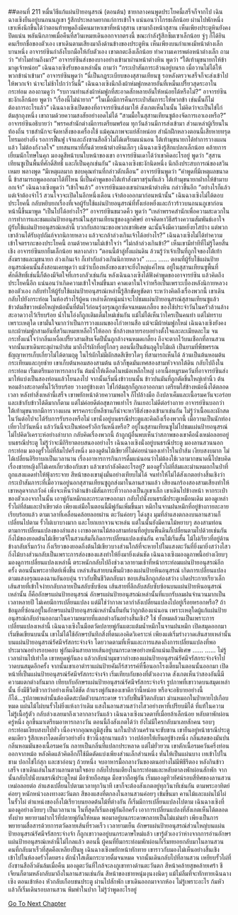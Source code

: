 ##ตอนที่ 211 หมื่นวิธีแก้แผ่นป้ายอนุสรณ์ (ตอนต้น)
ชายกลางคนพูดประโยคนี้เสร็จก็จากไป เฉินฉางเซิงยืนอยู่บนถนนภูเขา รู้สึกประหลาดยากแก่การเข้าใจ แน่นอนว่าโกรธเล็กน้อย ผ่านไปพักหนึ่ง เขาเพิ่งนึกขึ้นได้ว่าตอนท้ายพูดถึงมีคนมาหาเขาที่หน้าสุสาน เขามาถึงหน้าสุสาน เห็นเพียงประตูหินยังคงปิดแน่น พลันนึกภาพเมื่อคืนที่สวินเหมยเดินออกจากตรงนี้ ขณะกำลังรู้สึกซึมเซาเล็กน้อย จู่ๆ ก็ได้ยินคนเรียกชื่อของตัวเอง
เขาเดินตามเสียงมาถึงด้านข้างของประตูหิน เห็นเพียงบนกำแพงมีหน้าต่างเล็กบานหนึ่ง อาจารย์ซินกำลังโบกมือให้กับตัวเอง เขาตกตะลึงเล็กน้อย ทำความเคารพต่อหน้าต่างเล็ก ถามว่า “ทำไมท่านถึงมา?”
อาจารย์ซินส่งของบางอย่างเข้ามาผ่านหน้าต่างหิน พูดว่า “ใต้เท้ามุขนายกให้ข้ามาดูเจ้าหน่อย”
เฉินฉางเซิงรับของเหล่านั้น ถามว่า “กระเป๋าสัมภาระล้วนอยู่บนรถ เมื่อวานไม่ได้ให้พวกข้านำเข้ามา”
อาจารย์ซินพูดว่า “นี่เป็นกฎระเบียบของสุสานเทียนซู รอหลังตรวจเสร็จก็จะส่งเข้าไปให้พวกเจ้า น่าจะไม่ช้าไปกว่าวันนี้”
เฉินฉางเซิงนึกถึงผ้าห่มฟูกหลายอันที่เหม็นเปรี้ยวสุดระอาในกระท่อม ลองถามดูว่า “รบกวนท่านส่งผ้าห่มฟูกที่สะอาดสักหลายอันให้หน่อยได้หรือไม่?”
อาจารย์ซินชะงักเล็กน้อย พูดว่า “เรื่องนี้ไม่น่ายาก”
“ในเมื่อมีการคืนกระเป๋าสัมภาระให้พวกข้า เช่นนั้นก็ไม่ต้องการอะไรแล้ว”
เฉินฉางเซิงเปิดของที่อาจารย์ซินส่งมาให้ สังเกตเห็นในนั้น ไม่คิดว่าจะเป็นไข่ไก่ต้มสุกถุงหนึ่ง เขาถามด้วยความสงสัยอย่างอดไม่ได้ “สามมื้อในสุสานเทียนซูต้องจัดการเอาเองหรือ?”
อาจารย์ซินอธิบายว่า “พรรคสำนักต่างมีการเตรียมพร้อม ทุกวันล้วนมีการส่งเข้ามา ส่วนเหล่าผู้เรียนในท้องถิ่น ราชสำนักจะจัดหาสิ่งของเครื่องใช้ แม้คุณภาพจะแย่สักหน่อย สำนักฝึกหลวงตอนนี้เสียหายทรุดโทรมอย่างยิ่ง รอการฟื้นฟู เจ้าและถังซานสือลิ่วไม่ได้เตรียมแน่นอน ใต้เท้ามุขนายกได้ทำการวางแผนแล้ว ไม่ต้องกังวลใจ”
บทสนทนาที่กั้นด้วยหน้าต่างหินเล็กๆ เฉินฉางเซิงรู้สึกแปลกเล็กน้อย คล้ายการเยี่ยมนักโทษในคุก
มองดูสีหน้าบนใบหน้าของเขา อาจารย์ซินเดาได้ว่าเขาคิดอะไรอยู่ พูดว่า “สุสานเทียนซูเป็นพื้นที่ศักดิ์สิทธิ์ และก็เป็นคุกเช่นกัน”
เฉินฉางเซิงชะงักนิดหนึ่ง นึกถึงประสบการณ์ของสวินเหมย พลางพูด “มีเหตุผลมาก ขอบคุณท่านที่กล่าวตักเตือน”
อาจารย์ซินพูดว่า “คำพูดที่มีเหตุผลขนาดนี้ ข้าสามารถพูดออกมาได้ที่ไหน นี่เป็นคำพูดของใต้เท้าสังฆราชรุ่นที่แล้ว ใต้เท้ามุขนายกฝากให้ข้ามาบอกเจ้า”
เฉินฉางเซิงพูดว่า “เข้าใจแล้ว”
อาจารย์ซินมองเขาผ่านหน้าต่างหิน กล่าวขึ้นอีก “อย่างไรก็แล้วแต่เจ้าต้องจำไว้ สวนโจวจะเปิดในอีกหนึ่งเดือน เจ้าต้องออกมาก่อนหน้านั้น”
เฉินฉางเซิงไม่ได้ตอบประโยคนี้ กลับหยิบยกเรื่องที่เจอผู้รับใช้แผ่นป้ายอนุสรณ์ที่ทั้งเย่อหยิ่งและก้าวร้าวบนถนนภูเขาก่อนหน้านี้ขึ้นมาพูด
“เป็นไปได้อย่างไร?”
อาจารย์ซินขมวดคิ้ว พูดว่า “เหล่าพรรคสำนักเพื่อความสะดวกในการทำการและชมแผ่นป้ายอนุสรณ์ในสุสานเทียนซูของลูกศิษย์ อาจคิดหาวิธีสร้างความสัมพันธ์เอาใจผู้รับใช้แผ่นป้ายอนุสรณ์เหล่านี้ บวกกับสถานะของพวกเขาพิเศษ ฉะนั้นจึงมีความหยิ่งยโสบ้าง แต่พวกเขาล้วนได้รับอุปถัมภ์จากนิกายหลวง แล้วจะกล้าล่วงเกินเจ้าได้อย่างไร?”
เฉินฉางเซิงไม่ได้ทำความเข้าใจตรรกะของประโยคนี้ ถามด้วยความไม่เข้าใจว่า “ไม่กล้าล่วงเกินข้า?”
เห็นเขามีท่าทีที่ไม่รู้โดยสิ้นเชิง อาจารย์ซินยกยิ้มเล็กน้อย พลางกล่าว “ตอนนี้ต้าลู่ทั้งแผ่นดิน ล้วนรู้ว่าเจ้าเป็นที่ถูกใจของใต้เท้าสังฆราชและมุขนายก ล่วงเกินเจ้า ก็เท่ากับล่วงเกินนิกายหลวง”
......
......
ตอนที่ผู้รับใช้แผ่นป้ายอนุสรณ์คนนั้นสั่งสอนเคยพูดว่า แม้ว่าเบื้องหลังของเขาจะยิ่งใหญ่แค่ไหน อยู่ในสุสานเทียนซูพื้นที่ศักดิ์สิทธิ์เช่นนี้ก็ต้องมีจิตใจที่เกรงกลัวเช่นกัน หลังเฉินฉางเซิงได้ฟังคำพูดของอาจารย์ซิน แล้วคิดถึงประโยคนี้อีก แน่นอนว่าเกิดความเข้าใจใหม่ขึ้นมา คาดเดาในใจว่าหรือเป็นเพราะเบื้องหลังนิกายหลวงของตัวเอง กลับทำให้ผู้รับใช้แผ่นป้ายอนุสรณ์เหล่านี้รู้สึกขัดหูขัดตา
ระหว่างคิดถึงเรื่องพวกนี้ เขาเดินกลับไปยังกระท่อม ในห้องร้างไร้ผู้คน เหล่าเด็กหนุ่มน่าจะไปชมแผ่นป้ายอนุสรณ์สุสานเทียนซูแล้ว ข้าวต้มสีขาวหม้อใหญ่หม้อนั้นที่ต้มไว้ก่อนรุ่งอรุณถูกซัดจนหมดเกลี้ยง ของใช้ประจำวันในครัวล้วนล้างสะอาดวางไว้เรียบร้อย น้ำในโอ่งก็ถูกเติมเต็มใหม่เช่นกัน แม้ไม่ได้เห็นว่าใครเป็นคนทำ แต่ไม่ทราบเพราะเหตุใด เขามั่นใจมากว่าเป็นการวางแผนของโก่วหานสือ
แม้จะมีผ้าห่มฟูกใหม่ เฉินฉางเซิงยังคงแกะผ้าห่มฟูกสามอันที่สวินเหมยเหลือไว้ให้ออก ซักล้างหลายรอบอย่างตั้งใจและละเมียดละไม จนกระทั่งแน่ใจว่ากลิ่นเหงื่อเปรี้ยวสามสิบเจ็ดปีนั้นถูกล้างจนหมดเกลี้ยง ถึงจะตากไว้บนเชือกที่ลานสวน จากนั้นเขาเดินทะลุผ่านป่าส้ม มาถึงไร่ผักที่อยู่ไกลๆ ตอนนี้เป็นต้นฤดูใบไม้ผลิ เป็นยามที่พืชพรรณธัญญาหารเก็บเกี่ยวไม่ได้ตามฤดู ในไร่ผักไม่มีผักสดสีเขียวใดๆ ที่สามารถเห็นได้ ล้วนเป็นต้นหอมต้นกระเทียมและกุยช่าย เขาเก็บต้นหอมสองสามต้น แล้วก็ขุดมันเทศสองสามหัวจากใต้ดิน กลับไปถึงในกระท่อม เริ่มเตรียมอาหารกลางวัน
ต้มน้ำให้เดือดในหม้อเหล็กใหญ่ เอาเนื้อหมูรมควันที่อาจารย์ซินส่งมาให้แบ่งเป็นสองท่อนแล้วโยนลงไป จากนั้นเริ่มนึ่งข้าวบนนั้น
ข้าวปนมันที่ถูกตัดชิ้นใหญ่เท่านิ้ว ต้นหอมล้างสะอาดหั่นไว้เรียบร้อย วางอยู่ข้างเตา ไข่ไก่ต้มสุกก็ถูกเอาออกมา เตรียมใส่ข้างหม้อนึ่งได้ตลอดเวลา หลังทำสิ่งเหล่านี้เสร็จ เขาพยักหน้าด้วยความพอใจ ก็ไปล้างมือ
ถึงปลาเค็มและเนื้อรมควันจะอร่อยและเข้ากับข้าวได้ดีมากก็ตาม แต่ไม่ค่อยดีต่อสุขภาพเท่าไร กินเยอะไม่ดีต่อร่างกาย อาจารย์ซินบอกว่าใต้เท้ามุขนายกมีการวางแผน พรรคกระบี่หลีซานก็น่าจะหาวิธีส่งของเข้ามาเช่นกัน ไม่รู้ว่าเนื้อและผักสดในวันต่อไปจะได้รับการรับรองหรือไม่ เขานั่งอยู่บนธรณีประตูและคิดถึงเรื่องพวกนี้ เมื่อวานเป็นนักท่องเที่ยวไปวันหนึ่ง แล้ววันนี้จะเป็นพ่อครัวอีกวันหนึ่งหรือ? อยู่ในสุสานเทียนซูไม่ไปชมแผ่นป้ายอนุสรณ์ ไม่ไปคิดวิเคราะห์อย่างลำบาก กลับคิดเรื่องพวกนี้ ถ้าถูกผู้อื่นพบเห็นว่าสภาพของเขาคือนั่งเหม่อลอยอยู่บนธรณีประตู ไม่รู้ว่าจะมีกิริยาตอบสนองอย่างไร
เฉินฉางเซิงนั่งอยู่บนธรณีประตู มองลานสวนนอกกระท่อม มองดูรั้วไผ่ที่ล้มไปครึ่งหนึ่ง มองดูต้นไม้เขียวที่ไม่ค่อยน่ามองเท่าไรในป่าส้ม เงียบสงบมาก ไม่ได้เปลี่ยนอิริยาบถเป็นเวลานาน เรื่องอาหารการกินการดื่มแน่นอนว่าไม่ต้องใช้เวลามากขนาดนี้ไปขบคิด เรื่องชายหญิงก็ไม่เคยเกี่ยวข้องกับเขา แล้วเขากำลังคิดอะไรอยู่?
มองดูรั้วไผ่ที่ล้มและม่านหมอกในป่าที่ถูกแสงแดดทำให้ฟุ้งกระจาย สีหน้าของเขามุ่งมั่นอย่างเทียบไม่ได้ จนทำให้ไม่ได้สังเกตอย่างสิ้นเชิงว่ากระเป๋าสัมภาระที่เมื่อวานอยู่นอกสุสานเทียนซูถูกส่งมาในลานสวนแล้ว
เสียงนกร้องสองสามเสียงทำให้เขาหลุดจากภวังค์ เพิ่งจะเห็นว่าด้านข้างมีสัมภาระที่วางกองเป็นภูเขาเล็ก เขาเดินไปข้างหน้า หากระเป๋าของตัวเองจากในนั้น เอาพู่กันหมึกและกระดาษออกมา กลับไปนั่งบนธรณีประตูเหมือนเดิม มองดูเหล่ารั้วไผ่ที่ล้มและป่าเขียวต่อ เพียงแต่มือในตอนนี้มีพู่กันเพิ่มขึ้นมา หมึกในจานฝนหมึกที่อยู่ข้างกายละลายเรียบร้อยแล้ว
ตามเวลาที่เคลื่อนคล้อยลอยผ่าน ตะวันค่อยๆ โด่งสูง มุมที่ลำแสงตกลงบนลานสวนก็เปลี่ยนไปตาม
รั้วไผ่เบาบางมาก และโยกเยกจวนจะหล่น แต่ในนั้นยังมีคานไม้หยาบๆ สองสามท่อน
ตามการเปลี่ยนแปลงของลำแสง เงาของคานไม้สองสามท่อนที่อยู่บนพื้นดินก็เปลี่ยนตามไปด้วยเช่นกัน กิ่งไม้ของยอดต้นไม้เขียวขจีในสวนส้มก็เกิดการเปลี่ยนแปลงเช่นกัน คานไม้เริ่มสั้น ไม้ไผ่เรียวที่อยู่ด้านข้างกลับเริ่มกว้าง กิ่งเรียวของยอดกิ่งต้นไม้เขียวบางส่วนใกล้ที่จะหายไปในแสงตะวันที่ยิ่งมายิ่งสว่างไสว กิ่งไม้บางส่วนกลับเป็นเพราะการส่องของแสงทำให้ยิ่งมายิ่งเด่นชัด
เฉินฉางเซิงมองดูภาพนี้อย่างเงียบๆ มองดูการเปลี่ยนแปลงเหล่านี้ ตระหนักกลับไปถึงช่วงเวลายามเช้าที่หน้ากระท่อมแผ่นป้ายอนุสรณ์อีกครั้ง ตอนนั้นพระอาทิตย์เพิ่งขึ้น เหล่าเส้นสายบนพื้นผิวของแผ่นป้ายหินอนุสรณ์ เกิดการเปลี่ยนแปลงตามแสงอรุณแดงฉานอันอบอุ่น ราวกับฟื้นชีวิตกลับมา ขอบเส้นลึกถูกส่องสว่าง เกิดประกายเรียวเล็ก เส้นสายที่เข้าใจง่ายกลับกลายเป็นสลับซับซ้อน
เส้นสายที่ลึกลับสลับซับซ้อนบนแผ่นป้ายหินอนุสรณ์เหล่านั้น ก็คืออักษรแผ่นป้ายอนุสรณ์ อักษรแผ่นป้ายอนุสรณ์เหล่านั้นที่แบกรับลมฝนจำนวนมากเป็นเวลาหลายปี ไม่เคยมีการเปลี่ยนแปลง แต่มิใช่ว่ากาลเวลากำลังเปลี่ยนแปลงไปอยู่เรื่อยหรอกหรือ? ถ้าข้อมูลที่ซ่อนอยู่ในอักษรแผ่นป้ายอนุสรณ์เหล่านั้นยืนยันว่าถูกต้องแน่นอน เพราะเหตุใดผู้แก้แผ่นป้ายอนุสรณ์กลับอ่านออกมาในความหมายที่แตกต่างกันอย่างสิ้นเชิง? ใช่ ทั้งหมดล้วนเป็นเพราะการเปลี่ยนแปลงเหล่านี้
เฉินฉางเซิงในมือตวัดปลายพู่กันแตะแต้มน้ำหมึกในจานฝนหมึก เปิดสมุดออกมา เริ่มขีดเขียนบนนั้น เขาไม่ได้ใช้อักษรบันทึกสิ่งที่ตนเองคิดวิเคราะห์ เพียงแต่เริ่มร่างวาดเส้นสายเหล่านั้นบนแผ่นป้ายอนุสรณ์รัศมีจรัสกระจ่างจ้า โดยวาดตามที่เห็นและการแสดงถึงการเปลี่ยนแปลงที่พอประมาณอย่างรอบคอบ พู่กันเดินสายลายเส้นอยู่บนกระดาษอย่างหนักแน่นเป็นพิเศษ
......
......
ไม่รู้เวลาผ่านไปเท่าใด เขาหยุดพู่กันลง แล้วกลับนำมุมขวาล่างของแผ่นป้ายอนุสรณ์รัศมีจรัสกระจ่างจ้าไปวาดบนสมุดอีกครั้ง จากนั้นเขาเอาตำราแผ่นป้ายคัมภีร์สวรรค์ที่ซื้อนอกโรงเตี๊ยมในตอนนั้นออกมา เปิดหน้าที่เป็นแผ่นป้ายอนุสรณ์รัศมีจรัสกระจ่างจ้า เริ่มเทียบกับของที่ตัวเองวาด สังเกตเห็นว่าสองอันนี้มีความแตกต่างกันมาก เทียบกับอักษรแผ่นป้ายอนุสรณ์รัศมีจรัสกระจ่างจ้า รูปภาพที่เขาวาดบนสมุดเหล่านั้น ยิ่งมีชีวิตชีวากว่าอย่างเห็นได้ชัด ถ้าแรงพู่กันของเขาดีกว่านี้หน่อย หรือจะอธิบายอย่างนี้ก็ได้...รูปภาพเหล่านั้นต้องดีดสะบัดตัวบนกระดาษ ราวกับฟื้นชีวิตกลับมา
ม่านหมอกในป่าหายไปเกือบหมด แผ่นไม้ไผ่บนรั้วไผ่ยิ่งแห้งกว่าเดิม แสงในลานสวนสว่างไสวอย่างหาที่เปรียบมิได้ ที่แท้ในความไม่รู้เนื้อรู้ตัว กลับล่วงเลยมาถึงเวลากลางวันแล้ว
เฉินฉางเซิงนวดตาที่เมื่อยล้าเล็กน้อย หลับตาพักผ่อนครู่หนึ่ง ลุกขึ้นมาเตรียมอาหารกลางวัน ตอนนี้ถึงสังเกตได้ว่า ยังไม่มีใครกลับมาเลยสักคน รอบๆ กระท่อมเงียบสงบไปทั่ว เนื่องจากอุณหภูมิสูงขึ้น นกในป่าล้วนคร้านจะขับขาน เขายืนอยู่หน้าธรณีประตูคนเดียว รู้สึกเหงาโดดเดี่ยวอย่างยิ่ง
ข้าวนึ่งสุกนานแล้ว วางปล่อยให้เย็นอยู่ข้างหนึ่ง กลิ่นสดของมันปนกลิ่นหอมมันของเนื้อรมควัน กลายเป็นกลิ่นที่แปลกประหลาด แต่ไม่ยั่วยวน เขาตักเนื้อรมควันครึ่งท่อนออกจากหม้อ หลังคิดแล้วคิดอีกก็ใช้มีดตัดแบ่งเพียงส่วนเล็กส่วนหนึ่ง หั่นให้เป็นแผ่นบาง เทเข้าไปในชาม ปอกไข่ไก่สุก และชาอ่อนๆ ถ้วยหนึ่ง จบอาหารมื้อกลางวันของตนอย่างไม่มีพิธีรีตอง
หลังกินข้าวเสร็จ เขาเดินเล่นในสวนลานตามใจชอบ กลับไปบนเตียงในกระท่อมและหลับตาลงพักผ่อนสักพัก จากนั้นกลับไปนั่งบนธรณีประตูใหม่ มือซ้ายถือสมุด มือขวาถือพู่กัน เริ่มมองดูทิวทัศน์รอบสี่ทิศของลานสวน เหม่อลอยต่อ ลำแสงเปลี่ยนไปตามเวลาทุกวินาที เขาก็จะต้องสังเกตอยู่ทุกวินาทีเช่นกัน
ตามพระอาทิตย์ค่อยๆ หนักหน่วงลงทางตะวันตก สีของแสงที่ตกลงในลานสวนค่อยๆ เข้มขึ้นมา คานไม้และแผ่นไม้ไผ่ในรั้วไผ่ ตำแหน่งของกิ่งไม้เรียวบนยอดต้นไม้ที่ต่างกัน ก็เริ่มมีการเปลี่ยนแปลงไปตาม เฉินฉางเซิงที่มองดูอย่างเงียบๆ เป็นเวลานาน ในที่สุดก็เริ่มลงพู่กันอีกครั้ง เอาการเปลี่ยนแปลงที่สังเกตเห็นได้ตลอดทั้งบ่าย พยายามฝากไว้ที่ปลายพู่กันให้หมด พอมาอยู่บนกระดาษกลายเป็นไม่แม่นยำ เพียงเป็นการพยายามสื่อสารด้วยการตวัดลายเส้นที่รวดเร็ว
เวลายามเย็น อักษรแผ่นป้ายอนุสรณ์ส่วนใหญ่บนแผ่นป้ายอนุสรณ์รัศมีจรัสกระจ่างจ้า ก็ถูกเขาวาดอยู่บนกระดาษใหม่แล้ว
เขารู้ตัวเองว่าห่างจากการอ่านอักษรแผ่นป้ายอนุสรณ์เหล่านี้ไม่ไกลแล้ว
ตอนนี้ ผู้คนที่ยืมกระท่อมพักผ่อนก็เริ่มทยอยกลับมาในลานสวน
คนที่กลับมาเร็วที่สุดคือเหลียงปั้นหู เฉินฉางเซิงพยักหน้าทักทาย เขาราวกับมองไม่เห็นอย่างสิ้นเชิง เข้าไปในห้องครัวโดยตรง ตักน้ำใสเต็มกระบวยดื่มจนหมด จากนั้นเดินกลับไปที่ลานสวน เหยียบรั้วไผ่ที่ถังซานสือลิ่วดันล้มเมื่อคืน มองดูตะวันที่ใกล้จะลงภูเขาทางด้านตะวันตก สีหน้าคล้ายสุขคล้ายเศร้า
ชีเจียนก็ตามหลังกลับมาถึงในลานสวนเช่นกัน สีหน้าของชายหนุ่มงุนงงนิดๆ แม้ไม่ลืมที่จะทักทายเฉินฉางเซิง ตอนเข้าห้อง หัวกลับเกือบชนประตู ผ่านไปสักพัก เขาเดินออกมาจากห้อง ไม่รู้เพราะอะไร ก้มหัวแล้วก็เริ่มเดินรอบลานสวน พึมพำในปาก ไม่รู้ว่าพูดอะไรอยู่


[Go To Next Chapter]( ./213.md)